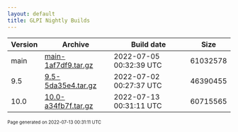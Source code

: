 ```yaml
---
layout: default
title: GLPI Nightly Builds
---
```


Version|Archive|Build date|Size
---|---|---|---
main|[main-1af7df9.tar.gz](main-1af7df9.tar.gz)|2022-07-05 00:32:39 UTC|61032578
9.5|[9.5-5da35e4.tar.gz](9.5-5da35e4.tar.gz)|2022-07-02 00:27:37 UTC|46390455
10.0|[10.0-a34fb7f.tar.gz](10.0-a34fb7f.tar.gz)|2022-07-13 00:31:11 UTC|60715565

<font size="1">Page generated on 2022-07-13 00:31:11 UTC</font>
